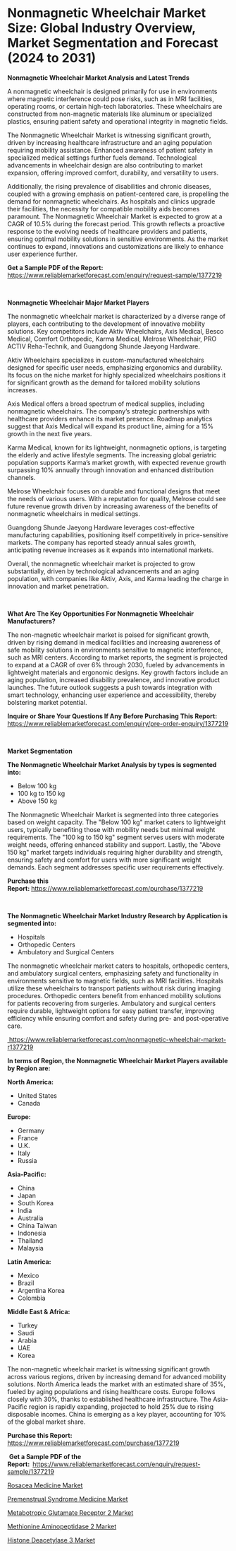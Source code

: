 <p><h1>Nonmagnetic Wheelchair Market Size: Global Industry Overview, Market Segmentation and Forecast (2024 to 2031)</h1></p><p><strong>Nonmagnetic Wheelchair Market Analysis and Latest Trends</strong></p>
<p><p>A nonmagnetic wheelchair is designed primarily for use in environments where magnetic interference could pose risks, such as in MRI facilities, operating rooms, or certain high-tech laboratories. These wheelchairs are constructed from non-magnetic materials like aluminum or specialized plastics, ensuring patient safety and operational integrity in magnetic fields.</p><p>The Nonmagnetic Wheelchair Market is witnessing significant growth, driven by increasing healthcare infrastructure and an aging population requiring mobility assistance. Enhanced awareness of patient safety in specialized medical settings further fuels demand. Technological advancements in wheelchair design are also contributing to market expansion, offering improved comfort, durability, and versatility to users.</p><p>Additionally, the rising prevalence of disabilities and chronic diseases, coupled with a growing emphasis on patient-centered care, is propelling the demand for nonmagnetic wheelchairs. As hospitals and clinics upgrade their facilities, the necessity for compatible mobility aids becomes paramount. The Nonmagnetic Wheelchair Market is expected to grow at a CAGR of 10.5% during the forecast period. This growth reflects a proactive response to the evolving needs of healthcare providers and patients, ensuring optimal mobility solutions in sensitive environments. As the market continues to expand, innovations and customizations are likely to enhance user experience further.</p></p>
<p><strong>Get a Sample PDF of the Report:&nbsp;</strong> <a href="https://www.reliablemarketforecast.com/enquiry/request-sample/1377219?utm_campaign=1724&utm_medium=2&utm_source=Github&utm_content=ia&utm_term=23102024&utm_id=nonmagnetic-wheelchair">https://www.reliablemarketforecast.com/enquiry/request-sample/1377219</a></p>
<p>&nbsp;</p>
<p><strong>Nonmagnetic Wheelchair Major Market Players</strong></p>
<p><p>The nonmagnetic wheelchair market is characterized by a diverse range of players, each contributing to the development of innovative mobility solutions. Key competitors include Aktiv Wheelchairs, Axis Medical, Besco Medical, Comfort Orthopedic, Karma Medical, Melrose Wheelchair, PRO ACTIV Reha-Technik, and Guangdong Shunde Jaeyong Hardware.</p><p>Aktiv Wheelchairs specializes in custom-manufactured wheelchairs designed for specific user needs, emphasizing ergonomics and durability. Its focus on the niche market for highly specialized wheelchairs positions it for significant growth as the demand for tailored mobility solutions increases.</p><p>Axis Medical offers a broad spectrum of medical supplies, including nonmagnetic wheelchairs. The company’s strategic partnerships with healthcare providers enhance its market presence. Roadmap analytics suggest that Axis Medical will expand its product line, aiming for a 15% growth in the next five years.</p><p>Karma Medical, known for its lightweight, nonmagnetic options, is targeting the elderly and active lifestyle segments. The increasing global geriatric population supports Karma’s market growth, with expected revenue growth surpassing 10% annually through innovation and enhanced distribution channels.</p><p>Melrose Wheelchair focuses on durable and functional designs that meet the needs of various users. With a reputation for quality, Melrose could see future revenue growth driven by increasing awareness of the benefits of nonmagnetic wheelchairs in medical settings.</p><p>Guangdong Shunde Jaeyong Hardware leverages cost-effective manufacturing capabilities, positioning itself competitively in price-sensitive markets. The company has reported steady annual sales growth, anticipating revenue increases as it expands into international markets.</p><p>Overall, the nonmagnetic wheelchair market is projected to grow substantially, driven by technological advancements and an aging population, with companies like Aktiv, Axis, and Karma leading the charge in innovation and market penetration.</p></p>
<p>&nbsp;</p>
<p><strong>What Are The Key Opportunities For Nonmagnetic Wheelchair Manufacturers?</strong></p>
<p><p>The non-magnetic wheelchair market is poised for significant growth, driven by rising demand in medical facilities and increasing awareness of safe mobility solutions in environments sensitive to magnetic interference, such as MRI centers. According to market reports, the segment is projected to expand at a CAGR of over 6% through 2030, fueled by advancements in lightweight materials and ergonomic designs. Key growth factors include an aging population, increased disability prevalence, and innovative product launches. The future outlook suggests a push towards integration with smart technology, enhancing user experience and accessibility, thereby bolstering market potential.</p></p>
<p><strong>Inquire or Share Your Questions If Any Before Purchasing This Report:</strong> <a href="https://www.reliablemarketforecast.com/enquiry/pre-order-enquiry/1377219?utm_campaign=1724&utm_medium=2&utm_source=Github&utm_content=ia&utm_term=23102024&utm_id=nonmagnetic-wheelchair">https://www.reliablemarketforecast.com/enquiry/pre-order-enquiry/1377219</a></p>
<p>&nbsp;</p>
<p><strong>Market Segmentation</strong></p>
<p><strong>The Nonmagnetic Wheelchair Market Analysis by types is segmented into:</strong></p>
<p><ul><li>Below 100 kg</li><li>100 kg to 150 kg</li><li>Above 150 kg</li></ul></p>
<p><p>The Nonmagnetic Wheelchair Market is segmented into three categories based on weight capacity. The "Below 100 kg" market caters to lightweight users, typically benefiting those with mobility needs but minimal weight requirements. The "100 kg to 150 kg" segment serves users with moderate weight needs, offering enhanced stability and support. Lastly, the "Above 150 kg" market targets individuals requiring higher durability and strength, ensuring safety and comfort for users with more significant weight demands. Each segment addresses specific user requirements effectively.</p></p>
<p><strong>Purchase this Report:&nbsp;</strong><a href="https://www.reliablemarketforecast.com/purchase/1377219?utm_campaign=1724&utm_medium=2&utm_source=Github&utm_content=ia&utm_term=23102024&utm_id=nonmagnetic-wheelchair">https://www.reliablemarketforecast.com/purchase/1377219</a></p>
<p>&nbsp;</p>
<p><strong>The Nonmagnetic Wheelchair Market Industry Research by Application is segmented into:</strong></p>
<p><ul><li>Hospitals</li><li>Orthopedic Centers</li><li>Ambulatory and Surgical Centers</li></ul></p>
<p><p>The nonmagnetic wheelchair market caters to hospitals, orthopedic centers, and ambulatory surgical centers, emphasizing safety and functionality in environments sensitive to magnetic fields, such as MRI facilities. Hospitals utilize these wheelchairs to transport patients without risk during imaging procedures. Orthopedic centers benefit from enhanced mobility solutions for patients recovering from surgeries. Ambulatory and surgical centers require durable, lightweight options for easy patient transfer, improving efficiency while ensuring comfort and safety during pre- and post-operative care.</p></p>
<p><a href="https://www.reliablemarketforecast.com/nonmagnetic-wheelchair-market-r1377219?utm_campaign=1724&utm_medium=2&utm_source=Github&utm_content=ia&utm_term=23102024&utm_id=nonmagnetic-wheelchair">&nbsp;https://www.reliablemarketforecast.com/nonmagnetic-wheelchair-market-r1377219</a></p>
<p><strong>In terms of Region, the Nonmagnetic Wheelchair Market Players available by Region are:</strong></p>
<p>
    <p> <strong> North America: </strong>
        <ul>
            <li>United States</li>
            <li>Canada</li>
        </ul>
        </p> 
    <p> <strong> Europe: </strong>
        <ul>
            <li>Germany</li>
            <li>France</li>
            <li>U.K.</li>
            <li>Italy</li>
            <li>Russia</li>
        </ul>
        </p> 
    <p> <strong> Asia-Pacific: </strong>
        <ul>
            <li>China</li>
            <li>Japan</li>
            <li>South Korea</li>
            <li>India</li>
            <li>Australia</li>
            <li>China Taiwan</li>
            <li>Indonesia</li>
            <li>Thailand</li>
            <li>Malaysia</li>
        </ul>
        </p> 
    <p> <strong> Latin America: </strong>
        <ul>
            <li>Mexico</li>
            <li>Brazil</li>
            <li>Argentina Korea</li>
            <li>Colombia</li>
        </ul>
        </p> 
    <p> <strong> Middle East & Africa: </strong>
        <ul>
            <li>Turkey</li>
            <li>Saudi</li>
            <li>Arabia</li>
            <li>UAE</li>
            <li>Korea</li>
        </ul>
    </p>
    </p>
<p><p>The non-magnetic wheelchair market is witnessing significant growth across various regions, driven by increasing demand for advanced mobility solutions. North America leads the market with an estimated share of 35%, fueled by aging populations and rising healthcare costs. Europe follows closely with 30%, thanks to established healthcare infrastructure. The Asia-Pacific region is rapidly expanding, projected to hold 25% due to rising disposable incomes. China is emerging as a key player, accounting for 10% of the global market share.</p></p>
<p><strong>Purchase this Report: </strong><a href="https://www.reliablemarketforecast.com/purchase/1377219?utm_campaign=1724&utm_medium=2&utm_source=Github&utm_content=ia&utm_term=23102024&utm_id=nonmagnetic-wheelchair">https://www.reliablemarketforecast.com/purchase/1377219</a></p>
<p>&nbsp;<strong>Get a Sample PDF of the Report:&nbsp;&nbsp;</strong><a href="https://www.reliablemarketforecast.com/enquiry/request-sample/1377219?utm_campaign=1724&utm_medium=2&utm_source=Github&utm_content=ia&utm_term=23102024&utm_id=nonmagnetic-wheelchair">https://www.reliablemarketforecast.com/enquiry/request-sample/1377219</a></p>
<p><strong></strong></p>
<p><p><a href="https://www.linkedin.com/pulse/rosacea-medicine-market-industry-landscape-growth-trajectories-irjsc?utm_campaign=1724&utm_medium=2&utm_source=Github&utm_content=ia&utm_term=23102024&utm_id=nonmagnetic-wheelchair">Rosacea Medicine Market</a></p><p><a href="https://www.linkedin.com/pulse/premenstrual-syndrome-medicine-market-evolution-future-fgroc?utm_campaign=1724&utm_medium=2&utm_source=Github&utm_content=ia&utm_term=23102024&utm_id=nonmagnetic-wheelchair">Premenstrual Syndrome Medicine Market</a></p><p><a href="https://www.linkedin.com/pulse/market-insights-global-metabotropic-glutamate-receptor-78kvf?utm_campaign=1724&utm_medium=2&utm_source=Github&utm_content=ia&utm_term=23102024&utm_id=nonmagnetic-wheelchair">Metabotropic Glutamate Receptor 2 Market</a></p><p><a href="https://www.linkedin.com/pulse/evaluating-methionine-aminopeptidase-2-market-trends-growth-hdp3c?utm_campaign=1724&utm_medium=2&utm_source=Github&utm_content=ia&utm_term=23102024&utm_id=nonmagnetic-wheelchair">Methionine Aminopeptidase 2 Market</a></p><p><a href="https://www.linkedin.com/pulse/insights-histone-deacetylase-3-market-players-size-g7vdf?utm_campaign=1724&utm_medium=2&utm_source=Github&utm_content=ia&utm_term=23102024&utm_id=nonmagnetic-wheelchair">Histone Deacetylase 3 Market</a></p></p>
